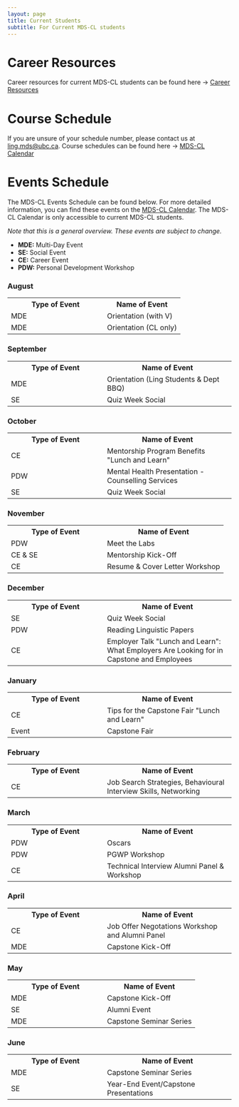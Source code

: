 ```yaml
---
layout: page
title: Current Students
subtitle: For Current MDS-CL students
---
```


# Career Resources

Career resources for current MDS-CL students can be found here → [Career Resources](https://ubc-mdscl.github.io/resources/current-students/career-resources/index)

# Course Schedule

If you are unsure of your schedule number, please contact us at [ling.mds@ubc.ca](ling.mds@ubc.ca). Course schedules can be found here → [MDS-CL Calendar](https://ling.air.arts.ubc.ca/mds-cl-calendar/)

# Events Schedule

The MDS-CL Events Schedule can be found below. For more detailed information, you can find these events on the [MDS-CL Calendar](https://ling.air.arts.ubc.ca/mds-cl-calendar/). The MDS-CL Calendar is only accessible to current MDS-CL students.

*Note that this is a general overview. These events are subject to change.*

* **MDE:** Multi-Day Event
* **SE:** Social Event
* **CE:** Career Event
* **PDW:** Personal Development Workshop

### August

<p> </p>
<table style="width:100%">
  <tr>
    <th style="width:200px">Type of Event</th>
    <th>Name of Event</th>
  </tr>
  <tr>
    <td>MDE</td>
    <td>Orientation (with V)</td>
  </tr>
  <tr>
    <td>MDE</td>
    <td>Orientation (CL only)</td>
  </tr>
</table>

### September

<p> </p>
<table style="width:100%">
  <tr>
    <th style="width:200px">Type of Event</th>
    <th>Name of Event</th>
  </tr>
  <tr>
    <td>MDE</td>
    <td>Orientation (Ling Students & Dept BBQ)</td>
  </tr>
  <tr>
    <td>SE</td>
    <td>Quiz Week Social</td>
  </tr>
</table>

### October

<p> </p>
<table style="width:100%">
  <tr>
    <th style="width:200px">Type of Event</th>
    <th>Name of Event</th>
  </tr>
  <tr>
    <td>CE</td>
    <td>Mentorship Program Benefits "Lunch and Learn"</td>
  </tr>
  <tr>
    <td>PDW</td>
    <td>Mental Health Presentation - Counselling Services</td>
  </tr>
  <tr>
    <td>SE</td>
    <td>Quiz Week Social</td>
  </tr>
</table>

### November

<p> </p>
<table style="width:100%">
  <tr>
    <th style="width:200px">Type of Event</th>
    <th>Name of Event</th>
  </tr>
  <tr>
    <td>PDW</td>
    <td>Meet the Labs</td>
  </tr>
  <tr>
    <td>CE & SE</td>
    <td>Mentorship Kick-Off</td>
  </tr>
  <tr>
    <td>CE</td>
    <td>Resume & Cover Letter Workshop</td>
  </tr>
</table>

### December

<p> </p>
<table style="width:100%">
  <tr>
    <th style="width:200px">Type of Event</th>
    <th>Name of Event</th>
  </tr>
  <tr>
    <td>SE</td>
    <td>Quiz Week Social</td>
  </tr>
  <tr>
    <td>PDW</td>
    <td>Reading Linguistic Papers</td>
  </tr>
  <tr>
    <td>CE</td>
    <td>Employer Talk "Lunch and Learn": What Employers Are Looking for in Capstone and Employees</td>
  </tr>
</table>

### January

<p> </p>
<table style="width:100%">
  <tr>
    <th style="width:200px">Type of Event</th>
    <th>Name of Event</th>
  </tr>
  <tr>
    <td>CE</td>
    <td>Tips for the Capstone Fair "Lunch and Learn"</td>
  </tr>
  <tr>
    <td>Event</td>
    <td>Capstone Fair</td>
  </tr>
</table>

### February

<p> </p>
<table style="width:100%">
  <tr>
    <th style="width:200px">Type of Event</th>
    <th>Name of Event</th>
  </tr>
  <tr>
    <td>CE</td>
    <td>Job Search Strategies, Behavioural Interview Skills, Networking</td>
  </tr>
</table>

### March

<p> </p>
<table style="width:100%">
  <tr>
    <th style="width:200px">Type of Event</th>
    <th>Name of Event</th>
  </tr>
  <tr>
    <td>PDW</td>
    <td>Oscars</td>
  </tr>
  <tr>
    <td>PDW</td>
    <td>PGWP Workshop</td>
  </tr>
  <tr>
    <td>CE</td>
    <td>Technical Interview Alumni Panel & Workshop</td>
  </tr>
</table>

### April

<p> </p>
<table style="width:100%">
  <tr>
    <th style="width:200px">Type of Event</th>
    <th>Name of Event</th>
  </tr>
  <tr>
    <td>CE</td>
    <td>Job Offer Negotations Workshop and Alumni Panel</td>
  </tr>
  <tr>
    <td>MDE</td>
    <td>Capstone Kick-Off</td>
  </tr>
</table>

### May

<p> </p>
<table style="width:100%">
  <tr>
    <th style="width:200px">Type of Event</th>
    <th>Name of Event</th>
  </tr>
  <tr>
    <td>MDE</td>
    <td>Capstone Kick-Off</td>
  </tr>
  <tr>
    <td>SE</td>
    <td>Alumni Event</td>
  </tr>
  <tr>
    <td>MDE</td>
    <td>Capstone Seminar Series</td>
  </tr>
</table>

### June

<p> </p>
<table style="width:100%">
  <tr>
    <th style="width:200px">Type of Event</th>
    <th>Name of Event</th>
  </tr>
  <tr>
    <td>MDE</td>
    <td>Capstone Seminar Series</td>
  </tr>
  <tr>
    <td>SE</td>
    <td>Year-End Event/Capstone Presentations</td>
  </tr>
</table>
